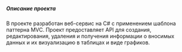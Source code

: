##### Описание проекта
В проекте разработан веб-сервис на C# с применением шаблона 
паттерна MVC. Проект предоставляет API для создания, редактирования, 
удаления и получения информации о вносимых данных и их визуализацию в 
таблицах и виде графиков.

